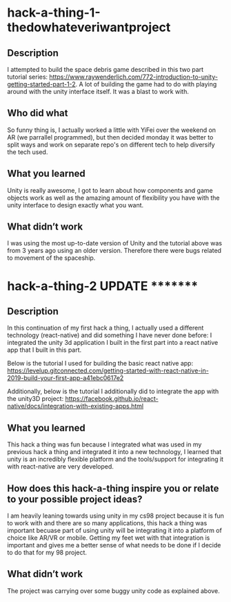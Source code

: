 # hack-a-thing-1-thedowhateveriwantproject

## Description
I attempted to build the space debris game described in this two part tutorial series: https://www.raywenderlich.com/772-introduction-to-unity-getting-started-part-1-2. A lot of building the game had to do with playing around with the unity interface itself. It was a blast to work with.

## Who did what
So funny thing is, I actually worked a little with YiFei over the weekend on AR (we parrallel programmed), but then decided monday it was better to split ways and work on separate repo's on different tech to help diversify the tech used.

## What you learned
Unity is really awesome, I got to learn about how components and game objects work as well as the amazing amount of flexibility you have with the unity interface to design exactly what you want.

## What didn’t work
I was using the most up-to-date version of Unity and the tutorial above was from 3 years ago using an older version. Therefore there were bugs related to movement of the spaceship.

# hack-a-thing-2 UPDATE *******

## Description
In this continuation of my first hack a thing, I actually used a different technology (react-native) and did something I have never done before: I integrated the unity 3d application I built in the first part into a react native app that I built in this part.

Below is the tutorial I used for building the basic react native app:
https://levelup.gitconnected.com/getting-started-with-react-native-in-2019-build-your-first-app-a41ebc0617e2

Additionally, below is the tutorial I additionally did to integrate the app with the unity3D project:
https://facebook.github.io/react-native/docs/integration-with-existing-apps.html

## What you learned
This hack a thing was fun because I integrated what was used in my previous hack a thing and integrated it into a new technology, I learned that unity is an incredibly flexible platform and the tools/support for integrating it with react-native are very developed. 

## How does this hack-a-thing inspire you or relate to your possible project ideas?
I am heavily leaning towards using unity in my cs98 project because it is fun to work with and there are so many applications, this hack a thing was important becuase part of using unity will be integrating it into a platform of choice like AR/VR or mobile. Getting my feet wet with that integration is important and gives me a better sense of what needs to be done if I decide to do that for my 98 project.

## What didn’t work

The project was carrying over some buggy unity code as explained above.
